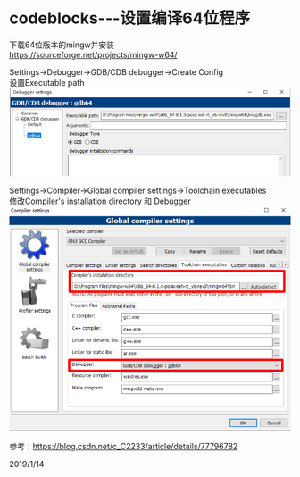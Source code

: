 # codeblocks---设置编译64位程序

下载64位版本的mingw并安装  
https://sourceforge.net/projects/mingw-w64/  

Settings->Debugger->GDB/CDB debugger->Create Config  
设置Executable path  
![](images/gdb64_path.png)  

Settings->Compiler->Global compiler settings->Toolchain executables  
修改Compiler's installation directory 和 Debugger  
![](images/compile_setting.png)  


参考：https://blog.csdn.net/c_C2233/article/details/77796782  


2019/1/14  
